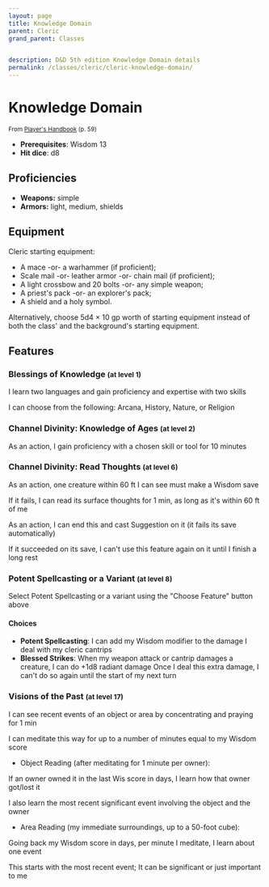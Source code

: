 ```yaml
---
layout: page
title: Knowledge Domain
parent: Cleric
grand_parent: Classes


description: D&D 5th edition Knowledge Domain details
permalink: /classes/cleric/cleric-knowledge-domain/
---
```


# Knowledge Domain

<small>From <a target="_blank" href="https://dnd.wizards.com/products/tabletop-games/rpg-products/rpg_playershandbook">Player's Handbook</a> (p. 59)</small>
- **Prerequisites**: Wisdom 13
- **Hit dice**: d8

## Proficiencies

- **Weapons:** simple
- **Armors:** light, medium, shields

## Equipment


Cleric starting equipment:

- A mace -or- a warhammer (if proficient);
- Scale mail -or- leather armor -or- chain mail (if proficient);
- A light crossbow and 20 bolts -or- any simple weapon;
- A priest's pack -or- an explorer's pack;
- A shield and a holy symbol.

Alternatively, choose 5d4 × 10 gp worth of starting equipment instead of both the class' and the background's starting equipment.


## Features

### Blessings of Knowledge <small>(at level 1)</small>


I learn two languages and gain proficiency and expertise with two skills

I can choose from the following: Arcana, History, Nature, or Religion



### Channel Divinity: Knowledge of Ages <small>(at level 2)</small>


As an action, I gain proficiency with a chosen skill or tool for 10 minutes



### Channel Divinity: Read Thoughts <small>(at level 6)</small>


As an action, one creature within 60 ft I can see must make a Wisdom save

If it fails, I can read its surface thoughts for 1 min, as long as it's within 60 ft of me

As an action, I can end this and cast Suggestion on it (it fails its save automatically)

If it succeeded on its save, I can't use this feature again on it until I finish a long rest



### Potent Spellcasting or a Variant <small>(at level 8)</small>


Select Potent Spellcasting or a variant using the "Choose Feature" button above
#### Choices
- **Potent Spellcasting**: 
   I can add my Wisdom modifier to the damage I deal with my cleric cantrips
- **Blessed Strikes**: 
   When my weapon attack or cantrip damages a creature, I can do +1d8 radiant damage
   Once I deal this extra damage, I can't do so again until the start of my next turn






### Visions of the Past <small>(at level 17)</small>


I can see recent events of an object or area by concentrating and praying for 1 min

I can meditate this way for up to a number of minutes equal to my Wisdom score
- Object Reading (after meditating for 1 minute per owner):

If an owner owned it in the last Wis score in days, I learn how that owner got/lost it

I also learn the most recent significant event involving the object and the owner
- Area Reading (my immediate surroundings, up to a 50-foot cube):

Going back my Wisdom score in days, per minute I meditate, I learn about one event

This starts with the most recent event; It can be significant or just important to me


